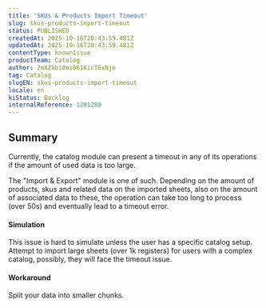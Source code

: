 ```yaml
---
title: 'SKUs & Products Import Timeout'
slug: skus-products-import-timeout
status: PUBLISHED
createdAt: 2025-10-16T20:43:59.481Z
updatedAt: 2025-10-16T20:43:59.481Z
contentType: knownIssue
productTeam: Catalog
author: 2mXZkbi0oi061KicTExNjo
tag: Catalog
slugEN: skus-products-import-timeout
locale: en
kiStatus: Backlog
internalReference: 1201280
---
```


## Summary


Currently, the catalog module can present a timeout in any of its operations if the amount of used data is too large.

The "Import & Export" module is one of such. Depending on the amount of products, skus and related data on the imported sheets, also on the amount of associated data to these, the operation can take too long to process (over 50s) and eventually lead to a timeout error.


#### Simulation


This issue is hard to simulate unless the user has a specific catalog setup. Attempt to import large sheets (over 1k registers) for users with a complex catalog, possibly, they will face the timeout issue.


#### Workaround


Split your data into smaller chunks.



